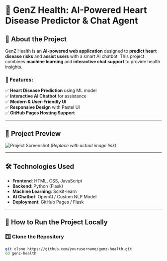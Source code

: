 # 🏥 GenZ Health: AI-Powered Heart Disease Predictor & Chat Agent

## 🚀 About the Project
GenZ Health is an **AI-powered web application** designed to **predict heart disease risks** and **assist users** with a smart AI chatbot. This project combines **machine learning** and **interactive chat support** to provide health insights.

### 🌟 Features:
✅ **Heart Disease Prediction** using ML model  
✅ **Interactive AI Chatbot** for assistance  
✅ **Modern & User-Friendly UI**  
✅ **Responsive Design** with Pastel UI  
✅ **GitHub Pages Hosting Support**  

---

## 📸 **Project Preview**
![Project Screenshot](https://yourimageurl.com) *(Replace with actual image link)*

---

## 🛠️ **Technologies Used**
- **Frontend**: HTML, CSS, JavaScript  
- **Backend**: Python (Flask)  
- **Machine Learning**: Scikit-learn  
- **AI Chatbot**: OpenAI / Custom NLP Model  
- **Deployment**: GitHub Pages / Flask  

---

## 🚀 **How to Run the Project Locally**
### 1️⃣ **Clone the Repository**
```bash
git clone https://github.com/yourusername/genz-health.git
cd genz-health
